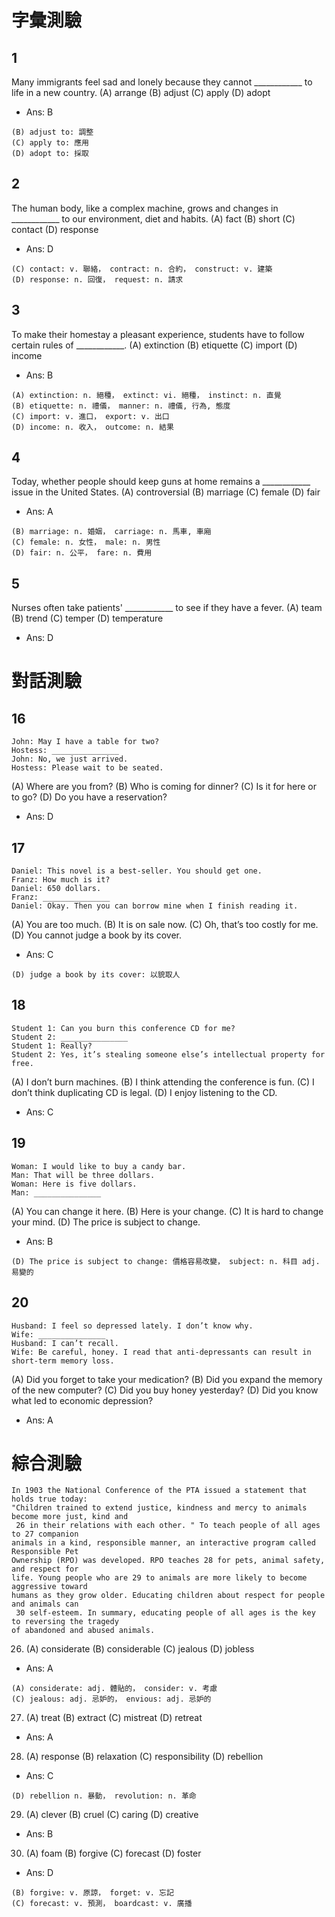# 字彙測驗
## 1
Many immigrants feel sad and lonely because they cannot ____________ to life in a new country.
(A) arrange (B) adjust (C) apply (D) adopt
* Ans: B
```
(B) adjust to: 調整
(C) apply to: 應用
(D) adopt to: 採取
```

## 2
The human body, like a complex machine, grows and changes in ____________ to our
environment, diet and habits.
(A) fact (B) short (C) contact (D) response
* Ans: D
```
(C) contact: v. 聯絡， contract: n. 合約， construct: v. 建築
(D) response: n. 回復， request: n. 請求
```

## 3
To make their homestay a pleasant experience, students have to follow certain rules
of ____________.
(A) extinction (B) etiquette (C) import (D) income
* Ans: B
```
(A) extinction: n. 絕種， extinct: vi. 絕種， instinct: n. 直覺
(B) etiquette: n. 禮儀， manner: n. 禮儀, 行為, 態度
(C) import: v. 進口， export: v. 出口
(D) income: n. 收入， outcome: n. 結果
```

## 4
Today, whether people should keep guns at home remains a ____________ issue in
the United States.
(A) controversial (B) marriage (C) female (D) fair
* Ans: A
```
(B) marriage: n. 婚姻， carriage: n. 馬車, 車廂
(C) female: n. 女性， male: n. 男性
(D) fair: n. 公平， fare: n. 費用
```

## 5
Nurses often take patients' ____________ to see if they have a fever.
(A) team (B) trend (C) temper (D) temperature
* Ans: D

# 對話測驗
## 16
```
John: May I have a table for two?
Hostess: _______________
John: No, we just arrived.
Hostess: Please wait to be seated.
```
(A) Where are you from? (B) Who is coming for dinner?
(C) Is it for here or to go? (D) Do you have a reservation?
* Ans: D

## 17
```
Daniel: This novel is a best-seller. You should get one.
Franz: How much is it?
Daniel: 650 dollars.
Franz: _______________
Daniel: Okay. Then you can borrow mine when I finish reading it.
```
(A) You are too much. (B) It is on sale now.
(C) Oh, that’s too costly for me. (D) You cannot judge a book by its cover.
* Ans: C
```
(D) judge a book by its cover: 以貌取人
```

## 18
```
Student 1: Can you burn this conference CD for me?
Student 2: _______________
Student 1: Really?
Student 2: Yes, it’s stealing someone else’s intellectual property for free.
```
(A) I don’t burn machines.
(B) I think attending the conference is fun.
(C) I don’t think duplicating CD is legal.
(D) I enjoy listening to the CD.
* Ans:  C

## 19
```
Woman: I would like to buy a candy bar.
Man: That will be three dollars.
Woman: Here is five dollars.
Man: _______________
```
(A) You can change it here. (B) Here is your change.
(C) It is hard to change your mind. (D) The price is subject to change.
* Ans: B
```
(D) The price is subject to change: 價格容易改變， subject: n. 科目 adj. 易變的
```

## 20
```
Husband: I feel so depressed lately. I don’t know why.
Wife: _______________
Husband: I can’t recall.
Wife: Be careful, honey. I read that anti-depressants can result in short-term memory loss.
```
(A) Did you forget to take your medication?
(B) Did you expand the memory of the new computer?
(C) Did you buy honey yesterday?
(D) Did you know what led to economic depression?
* Ans: A

# 綜合測驗
```
In 1903 the National Conference of the PTA issued a statement that holds true today:
"Children trained to extend justice, kindness and mercy to animals become more just, kind and
 26 in their relations with each other. " To teach people of all ages to 27 companion
animals in a kind, responsible manner, an interactive program called Responsible Pet
Ownership (RPO) was developed. RPO teaches 28 for pets, animal safety, and respect for
life. Young people who are 29 to animals are more likely to become aggressive toward
humans as they grow older. Educating children about respect for people and animals can
 30 self-esteem. In summary, educating people of all ages is the key to reversing the tragedy
of abandoned and abused animals.
```
26. (A) considerate (B) considerable (C) jealous (D) jobless
* Ans: A
```
(A) considerate: adj. 體貼的， consider: v. 考慮
(C) jealous: adj. 忌妒的， envious: adj. 忌妒的

```

27. (A) treat (B) extract (C) mistreat (D) retreat
* Ans: A

28. (A) response (B) relaxation (C) responsibility (D) rebellion
* Ans: C
```
(D) rebellion n. 暴動， revolution: n. 革命
```

29. (A) clever (B) cruel (C) caring (D) creative
* Ans: B

30. (A) foam (B) forgive (C) forecast (D) foster
* Ans: D
```
(B) forgive: v. 原諒， forget: v. 忘記
(C) forecast: v. 預測， boardcast: v. 廣播
```